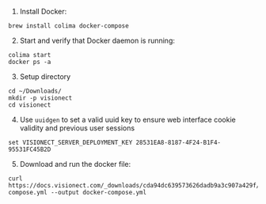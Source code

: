 1. Install Docker:
```
brew install colima docker-compose
```

2. Start and verify that Docker daemon is running:
```
colima start
docker ps -a
```

3. Setup directory
```
cd ~/Downloads/
mkdir -p visionect
cd visionect
```

4. Use `uuidgen` to set a valid uuid key to ensure web interface cookie validity and previous user sessions
```
set VISIONECT_SERVER_DEPLOYMENT_KEY 28531EA8-8187-4F24-B1F4-95531FC45B2D
```

5. Download and run the docker file:
```
curl https://docs.visionect.com/_downloads/cda94dc639573626dadb9a3c907a429f/docker-compose.yml --output docker-compose.yml
```